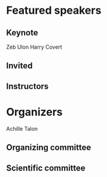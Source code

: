 # Featured speakers

## Keynote

Zeb Ulon
Harry Covert

## Invited

## Instructors

# Organizers

Achille Talon

## Organizing committee

## Scientific committee
